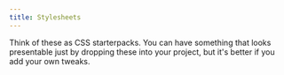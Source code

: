 ```yaml
---
title: Stylesheets
---
```


Think of these as CSS starterpacks. You can have something that looks presentable just by dropping these into your project, but it's better if you add your own tweaks.